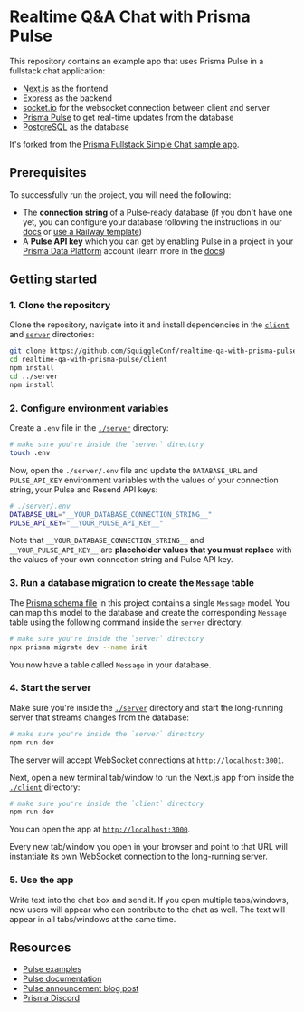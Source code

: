 # Realtime Q&A Chat with Prisma Pulse

This repository contains an example app that uses Prisma Pulse in a fullstack chat application:

- [Next.js](https://nextjs.org) as the frontend
- [Express](https://expressjs.com) as the backend
- [socket.io](https://socket.io) for the websocket connection between client and server
- [Prisma Pulse](https://www.prisma.io/data-platform/pulse) to get real-time updates from the database
- [PostgreSQL](https://www.postgresql.org) as the database

It's forked from the [Prisma Fullstack Simple Chat sample app](https://github.com/prisma/prisma-examples/tree/latest/pulse/fullstack-simple-chat).

## Prerequisites

To successfully run the project, you will need the following:

- The **connection string** of a Pulse-ready database (if you don't have one yet, you can configure your database following the instructions in our [docs](https://www.prisma.io/docs/pulse/database-setup) or [use a Railway template](https://railway.app/template/pulse-pg?referralCode=VQ09uv))
- A **Pulse API key** which you can get by enabling Pulse in a project in your [Prisma Data Platform](https://pris.ly/pdp) account (learn more in the [docs](https://www.prisma.io/docs/platform/concepts/environments#api-keys))

## Getting started

### 1. Clone the repository

Clone the repository, navigate into it and install dependencies in the [`client`](./client) and [`server`](./server) directories:

```bash
git clone https://github.com/SquiggleConf/realtime-qa-with-prisma-pulse
cd realtime-qa-with-prisma-pulse/client
npm install
cd ../server
npm install
```

### 2. Configure environment variables

Create a `.env` file in the [`./server`](./server) directory:

```bash
# make sure you're inside the `server` directory
touch .env
```

Now, open the `./server/.env` file and update the `DATABASE_URL` and `PULSE_API_KEY` environment variables with the values of your connection string, your Pulse and Resend API keys:

```bash
# ./server/.env
DATABASE_URL="__YOUR_DATABASE_CONNECTION_STRING__"
PULSE_API_KEY="__YOUR_PULSE_API_KEY__"
```

Note that `__YOUR_DATABASE_CONNECTION_STRING__` and `__YOUR_PULSE_API_KEY__` are **placeholder values that you must replace** with the values of your own connection string and Pulse API key.

### 3. Run a database migration to create the `Message` table

The [Prisma schema file](./prisma/schema.prisma) in this project contains a single `Message` model. You can map this model to the database and create the corresponding `Message` table using the following command inside the `server` directory:

```bash
# make sure you're inside the `server` directory
npx prisma migrate dev --name init
```

You now have a table called `Message` in your database.

### 4. Start the server

Make sure you're inside the [`./server`](./server) directory and start the long-running server that streams changes from the database:

```bash
# make sure you're inside the `server` directory
npm run dev
```

The server will accept WebSocket connections at `http://localhost:3001`.

Next, open a new terminal tab/window to run the Next.js app from inside the [`./client`](./client) directory:

```bash
# make sure you're inside the `client` directory
npm run dev
```

You can open the app at [`http://localhost:3000`](http://localhost:3000).

Every new tab/window you open in your browser and point to that URL will instantiate its own WebSocket connection to the long-running server.

### 5. Use the app

Write text into the chat box and send it. If you open multiple tabs/windows, new users will appear who can contribute to the chat as well. The text will appear in all tabs/windows at the same time.

## Resources

- [Pulse examples](https://pris.ly/pulse-examples)
- [Pulse documentation](https://pris.ly/pulse-docs)
- [Pulse announcement blog post](https://pris.ly/gh/pulse-ga)
- [Prisma Discord](https://pris.ly/discord)
